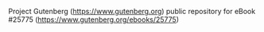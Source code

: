 Project Gutenberg (https://www.gutenberg.org) public repository for eBook #25775 (https://www.gutenberg.org/ebooks/25775)
